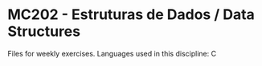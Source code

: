 # MC202 - Estruturas de Dados / Data Structures

Files for weekly exercises. Languages used in this discipline: C
